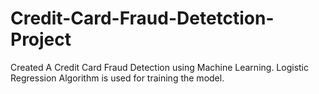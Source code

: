 # Credit-Card-Fraud-Detetction-Project
Created A Credit Card Fraud Detection using Machine Learning. Logistic Regression Algorithm is used for training the model.
